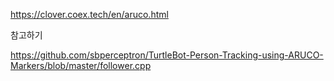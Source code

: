 https://clover.coex.tech/en/aruco.html

참고하기

https://github.com/sbperceptron/TurtleBot-Person-Tracking-using-ARUCO-Markers/blob/master/follower.cpp